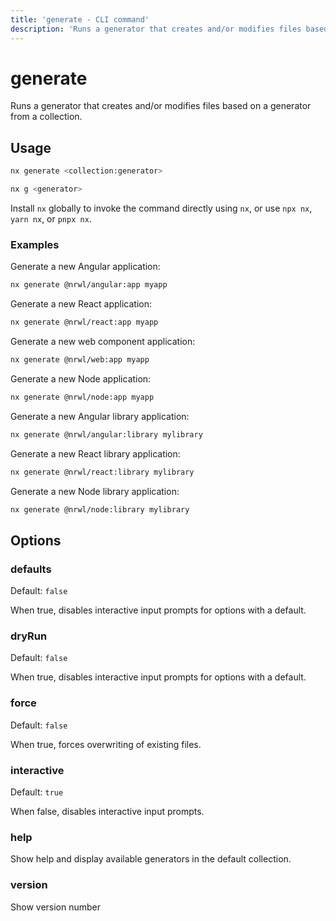 ```yaml
---
title: 'generate - CLI command'
description: 'Runs a generator that creates and/or modifies files based on a generator from a collection.'
---
```


# generate

Runs a generator that creates and/or modifies files based on a generator from a collection.

## Usage

```bash
nx generate <collection:generator>
```

```bash
nx g <generator>
```

Install `nx` globally to invoke the command directly using `nx`, or use `npx nx`, `yarn nx`, or `pnpx nx`.

### Examples

Generate a new Angular application:

```bash
nx generate @nrwl/angular:app myapp
```

Generate a new React application:

```bash
nx generate @nrwl/react:app myapp
```

Generate a new web component application:

```bash
nx generate @nrwl/web:app myapp
```

Generate a new Node application:

```bash
nx generate @nrwl/node:app myapp
```

Generate a new Angular library application:

```bash
nx generate @nrwl/angular:library mylibrary
```

Generate a new React library application:

```bash
nx generate @nrwl/react:library mylibrary
```

Generate a new Node library application:

```bash
nx generate @nrwl/node:library mylibrary
```

## Options

### defaults

Default: `false`

When true, disables interactive input prompts for options with a default.

### dryRun

Default: `false`

When true, disables interactive input prompts for options with a default.

### force

Default: `false`

When true, forces overwriting of existing files.

### interactive

Default: `true`

When false, disables interactive input prompts.

### help

Show help and display available generators in the default collection.

### version

Show version number
